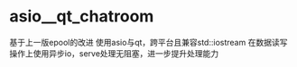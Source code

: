 # asio__qt_chatroom
  基于上一版epool的改进
  使用asio与qt，跨平台且兼容std::iostream
  在数据读写操作上使用异步io，serve处理无阻塞，进一步提升处理能力
  
